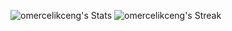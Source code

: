 ![omercelikceng's Stats](https://github-readme-stats.vercel.app/api?username=omercelikceng&theme=gotham&show_icons=true&hide_border=false&count_private=true) ![omercelikceng's Streak](https://github-readme-streak-stats.herokuapp.com/?user=omercelikceng&theme=gotham&hide_border=false) 

